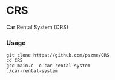 # CRS
Car Rental System (CRS)

### Usage

```
git clone https://github.com/pszme/CRS
cd CRS
gcc main.c -o car-rental-system
./car-rental-system
```

